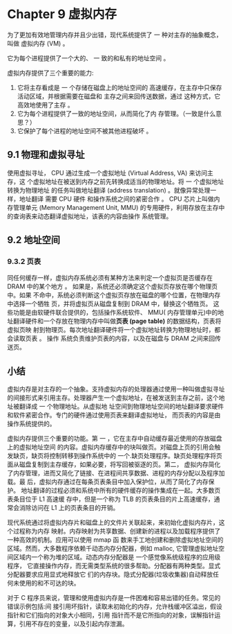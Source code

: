 # Chapter 9  虚拟内存

为了更加有效地管理内存并且少出错，现代系统提供了 一 种对主存的抽象概念，叫做 虚拟内存 (VM) 。

它为每个进程提供了一个大的、 一 致的和私有的地址空间 。

虚拟内存提供了三个重要的能力: 

1. 它将主存看成是 一 个存储在磁盘上的地址空间的 高速缓存，在主存中只保存活动区域，并根据需要在磁盘和 主存之间来回传送数据，通过 这种方式，它高效地使用了主存 。 
2. 它为每个进程提供了一致的地址空间，从而简化了内 存管理。（一致是什么意思？） 
3. 它保护了每个进程的地址空间不被其他进程破坏 。

## 9.1 物理和虚拟寻址

使用虚拟寻址， CPU 通过生成一个虚拟地址 (Virtual Address, VA) 来访问主存，这 个虚拟地址在被送到内存之前先转换成适当的物理地址。将 一 个虚拟地址转换为物理地址 的任务叫做地址翻译 (address translation) 。就像异常处理一样，地址翻译 需要 CPU 硬件 和操作系统之间的紧密合作 。 CPU 芯片上叫做内存管理单元 (Memory Management Unit, MMU) 的专用硬件，利用存放在主存中的查询表来动态翻译虚拟地址，该表的内容由操作 系统管理。

## 9.2 地址空间

### 9.3.2 页表

同任何缓存一样，虚拟内存系统必须有某种方法来判定一个虚拟页是否缓存在 DRAM 中的某个地方 。 如果是，系统还必须确定这个虚拟页存放在哪个物理页中。如果 不命中，系统必须判断这个虚拟页存放在磁盘的哪个位置，在物理内存中选择一个牺牲 页，并将虚拟页从磁盘复制到 DRAM 中，替换这个牺牲页。
这些功能是由软硬件联合提供的，包括操作系统软件、 MMU( 内存管理单元)中的地 址翻译硬件和一个存放在物理内存中叫做**页表 (page table)** 的数据结构，页表将虚拟页映 射到物理页。每次地址翻译硬件将一个虚拟地址转换为物理地址时，都会读取页表 。 操作 系统负责维护页表的内容，以及在磁盘与 DRAM 之间来回传送页。

## 小结

虚拟内存是对主存的一个抽象。支持虚拟内存的处理器通过使用一种叫做虚拟寻址的间接形式来引用主存。处理器产生一个虚拟地址，在被发送到主存之前，这个地址被翻译成 一 个物理地址。从虚拟地 址空间到物理地址空间的地址翻译要求硬件和软件紧密合作。专门的硬件通过使用页表来翻译虚拟地址， 而页表的内容是由操作系统提供的。

虚拟内存提供三个重要的功能。第 一 ，它在主存中自动缓存最近使用的存放磁盘上的虚拟地址空间 的内容。虚拟内存缓存中的块叫做页。对磁盘上页的引用会触发缺页，缺页将控制转移到操作系统中的 一个.缺页处理程序。缺页处理程序将页面从磁盘复制到主存缓存，如果必要，将写回被驱逐的页。第二， 虚拟内存简化了内存管理，进而又简化了链接、在进程间共享数据、进程的内存分配以及程序加载。最 后，虚拟内存通过在每条页表条目中加入保护位，从而了简化了内存保护。
地址翻译的过程必须和系统中所有的硬件缓存的操作集成在一起。大多数页表条目位于 L1 高速缓 存中，但是一个称为 TLB 的页表条目的片上高速缓存，通常会消除访问在 L1 上的页表条目的开销。

现代系统通过将虚拟内存片和磁盘上的文件片关联起来，来初始化虚拟内存片，这个过程称为内存 映射。内存映射为共享数据、创建新的进程以及加载程序提供了一种高效的机制。应用可以使用 mmap 函 数来手工地创建和删除虚拟地址空间的区域。然而，大多数程序依赖千动态内存分配器，例如 malloc, 它管理虚拟地址空间区域内一个称为堆的区域。动态内存分配器是 一个感觉像系统级程序的应用级程序， 它直接操作内存，而无需类型系统的很多帮助。分配器有两种类型。显式分配器要求应用显式地释放它 们的内存块。隐式分配器(垃圾收集器)自动释放任何未使用的和不可达的块。

对于 C 程序员来说，管理和使用虚拟内存是一件困难和容易出错的任务。常见的错误示例包括:间 接引用坏指针，读取未初始化的内存，允许栈缓冲区溢出，假设指针和它们指向的对象大小相同，引用 指针而不是它所指向的对象，误解指针运算，引用不存在的变量，以及引起内存泄漏。